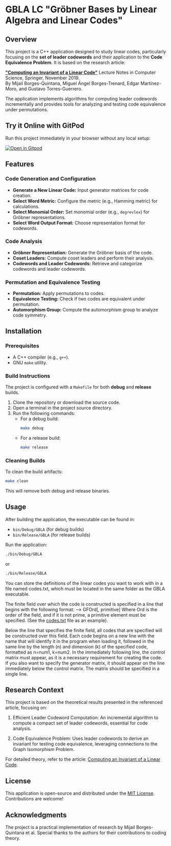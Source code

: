 # GBLA LC "Gröbner Bases by Linear Algebra and Linear Codes"

## Overview

This project is a C++ application designed to study linear codes, particularly focusing on the **set of leader codewords** and their application to the **Code Equivalence Problem**. It is based on the research article:

[**"Computing an Invariant of a Linear Code"**](https://link.springer.com/chapter/10.1007/978-3-030-43120-4_17)
Lecture Notes in Computer Science, Springer, November 2019.  
By Mijail Borges-Quintana, Miguel Ángel Borges-Trenard, Edgar Martínez-Moro, and Gustavo Torres-Guerrero.

The application implements algorithms for computing leader codewords incrementally and provides tools for analyzing and testing code equivalence under permutations.

## Try it Online with GitPod

Run this project immediately in your browser without any local setup:

[![Open in Gitpod](https://gitpod.io/button/open-in-gitpod.svg)](https://gitpod.io/#https://github.com/gussttaav/GBLA_LC)


## Features

### Code Generation and Configuration
- **Generate a New Linear Code:** Input generator matrices for code creation.
- **Select Word Metric:** Configure the metric (e.g., Hamming metric) for calculations.
- **Select Monomial Order:** Set monomial order (e.g., `degrevlex`) for Gröbner representations.
- **Select Word Output Format:** Choose representation format for codewords.

### Code Analysis
- **Gröbner Representation:** Generate the Gröbner basis of the code.
- **Coset Leaders:** Compute coset leaders and perform their analysis.
- **Codewords and Leader Codewords:** Retrieve and categorize codewords and leader codewords.

### Permutation and Equivalence Testing
- **Permutation:** Apply permutations to codes.
- **Equivalence Testing:** Check if two codes are equivalent under permutation.
- **Automorphism Group:** Compute the automorphism group to analyze code symmetry.

## Installation

### Prerequisites
- A C++ compiler (e.g., `g++`).
- GNU `make` utility.

### Build Instructions
The project is configured with a `Makefile` for both **debug** and **release** builds.

1. Clone the repository or download the source code.
2. Open a terminal in the project source directory.
3. Run the following commands:
   - For a debug build:
     ```bash
     make debug
     ```
   - For a release build:
     ```bash
     make release
     ```

### Cleaning Builds
To clean the build artifacts:
```bash
make clean
```
This will remove both debug and release binaries.

## Usage

After building the application, the executable can be found in:

* `bin/Debug/GBLA` (for debug builds)
* `bin/Release/GBLA` (for release builds)

Run the application:
```bash
./bin/Debug/GBLA
```
or
```bash
./bin/Release/GBLA
```

You can store the definitions of the linear codes you want to work with in a file named codes.txt, which must be located in the same folder as the GBLA executable.

The finite field over which the code is constructed is specified in a line that begins with the following format: 
--> GFOrd[, primitive] 
Where Ord is the order of the field, and if it is not prime, a primitive element must be specified. (See the [codes.txt](codes.txt) file as an example).

Below the line that specifies the finite field, all codes that are specified will be constructed over this field.
Each code begins on a new line with the name that will identify it in the program when loading it, followed in the same line by the length (n) and dimension (k) of the specified code, formatted as n=num1, k=num2. In the immediately following line, the control matrix must appear, as it is a necessary requirement for creating the code. If you also want to specify the generator matrix, it should appear on the line immediately below the control matrix. The matrix should be specified in a single line.

## Research Context

This project is based on the theoretical results presented in the referenced article, focusing on:

1. Efficient Leader Codeword Computation:
An incremental algorithm to compute a compact set of leader codewords, essential for code analysis.

2. Code Equivalence Problem:
Uses leader codewords to derive an invariant for testing code equivalence, leveraging connections to the Graph Isomorphism Problem.

For detailed theory, refer to the article:
[Computing an Invariant of a Linear Code](https://www.springerprofessional.de/computing-an-invariant-of-a-linear-code/17808632).

## License
This application is open-source and distributed under the [MIT License](LICENSE). Contributions are welcome!

## Acknowledgments
The project is a practical implementation of research by Mijail Borges-Quintana et al. Special thanks to the authors for their contributions to coding theory.